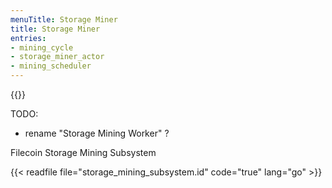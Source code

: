 ```yaml
---
menuTitle: Storage Miner
title: Storage Miner
entries:
- mining_cycle
- storage_miner_actor
- mining_scheduler
---
```


{{<label storage_mining_subsystem>}}

TODO:

- rename "Storage Mining Worker" ?

Filecoin Storage Mining Subsystem

{{< readfile file="storage_mining_subsystem.id" code="true" lang="go" >}}

